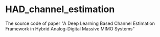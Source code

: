 # HAD_channel_estimation
The source code of paper "A Deep Learning Based Channel Estimation Framework in Hybrid Analog-Digital Massive MIMO Systems"
